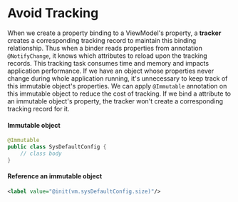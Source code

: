 # Avoid Tracking
When we create a property binding to a ViewModel's property, a **tracker** creates a corresponding tracking record to maintain this binding relationship. Thus when a binder reads properties from annotation ` @NotifyChange `, it knows which attributes to reload upon the tracking records. This tracking task consumes time and memory and impacts application performance. If we have an object whose properties never change during whole application running, it's unnecessary to keep track of this immutable object's properties. We can apply ` @Immutable ` annotation on this immutable object to reduce the cost of tracking. If we bind a attribute to an immutable object's property, the tracker won't create a corresponding tracking record for it.

#### Immutable object
```java
@Immutable
public class SysDefaultConfig {
	// class body
}
```

#### Reference an immutable object
```xml
<label value="@init(vm.sysDefaultConfig.size)"/>
```
